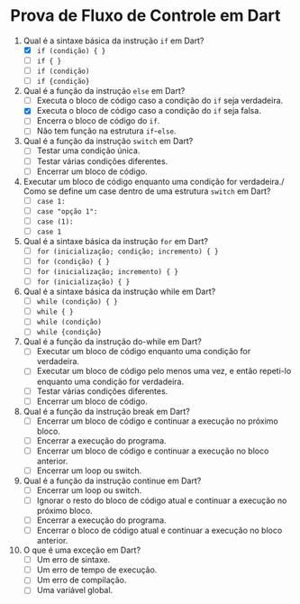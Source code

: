 # Prova de Fluxo de Controle em Dart

1. Qual é a sintaxe básica da instrução `if` em Dart?
   - [x] `if (condição) { }`
   - [ ] `if { }`
   - [ ] `if (condição)`
   - [ ] `if {condição}`

2. Qual é a função da instrução `else` em Dart?
   - [ ] Executa o bloco de código caso a condição do `if` seja verdadeira.
   - [x] Executa o bloco de código caso a condição do `if` seja falsa.
   - [ ] Encerra o bloco de código do `if`.
   - [ ] Não tem função na estrutura `if`-`else`.

3. Qual é a função da instrução `switch` em Dart?
   - [ ] Testar uma condição única.
   - [ ] Testar várias condições diferentes.
   - [ ] Encerrar um bloco de código.

4. Executar um bloco de código enquanto uma condição for verdadeira./ Como se define um case dentro de uma estrutura `switch` em Dart?
   - [ ] `case 1:`
   - [ ] `case "opção 1":`
   - [ ] `case (1):`
   - [ ] `case 1`

5. Qual é a sintaxe básica da instrução `for` em Dart?
   - [ ] `for (inicialização; condição; incremento) { }`
   - [ ] `for (condição) { }`
   - [ ] `for (inicialização; incremento) { }`
   - [ ] `for (inicialização) { }`

6. Qual é a sintaxe básica da instrução while em Dart?
   - [ ] `while (condição) { }`
   - [ ] `while { }`
   - [ ] `while (condição)`
   - [ ] `while {condição}`

7. Qual é a função da instrução do-while em Dart?
   - [ ] Executar um bloco de código enquanto uma condição for verdadeira.
   - [ ] Executar um bloco de código pelo menos uma vez, e então repeti-lo enquanto uma condição for verdadeira.
   - [ ] Testar várias condições diferentes.
   - [ ] Encerrar um bloco de código.

8. Qual é a função da instrução break em Dart?
   - [ ] Encerrar um bloco de código e continuar a execução no próximo bloco.
   - [ ] Encerrar a execução do programa.
   - [ ] Encerrar um bloco de código e continuar a execução no bloco anterior.
   - [ ] Encerrar um loop ou switch.

9. Qual é a função da instrução continue em Dart?
   - [ ] Encerrar um loop ou switch.
   - [ ] Ignorar o resto do bloco de código atual e continuar a execução no próximo bloco.
   - [ ] Encerrar a execução do programa.
   - [ ] Encerrar o bloco de código atual e continuar a execução no bloco anterior.

10. O que é uma exceção em Dart?
    - [ ] Um erro de sintaxe.
    - [ ] Um erro de tempo de execução.
    - [ ] Um erro de compilação.
    - [ ] Uma variável global.
